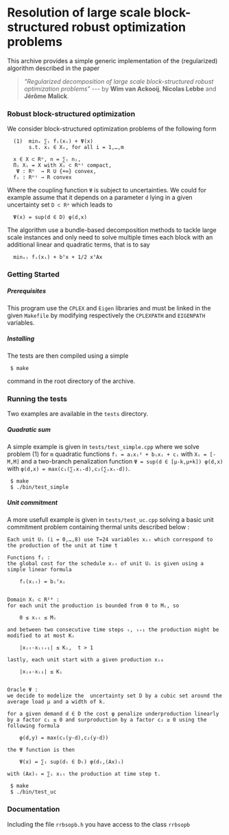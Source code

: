 # Resolution of large scale block-structured robust optimization problems

 This archive provides a simple generic implementation of the (regularized) algorithm described in the paper 

> *"Regularized decomposition of large scale block-structured robust optimization problems"*
> --- by **Wim van Ackooij**, **Nicolas Lebbe** and **Jérôme Malick**.


### Robust block-structured optimization


We consider block-structured optimization problems of the following form

```
  (1)  minₓ ∑ᵢ fᵢ(xᵢ) + Ψ(x)
       s.t. xᵢ ∈ Xᵢ, for all i = 1,…,m
       
  x ∈ X ⊂ Rⁿ, n = ∑ᵢ nᵢ,
  Πᵢ Xᵢ = X with Xᵢ ⊂ Rⁿⁱ compact,
   Ψ : Rⁿ  → R U {+∞} convex,
  fᵢ : Rⁿⁱ → R convex
```

Where the coupling function `Ψ` is subject to uncertainties.  We could for example assume that it depends on a parameter `d` lying in a given uncertainty set `D ⊂ Rᵖ` which leads to

```
  Ψ(x) = sup(d ∈ D) φ(d,x)
```
The algorithm use a bundle-based decomposition methods to tackle large scale instances and only need to solve multiple times each block with an additional linear and quadratic terms, that is to say
```
  minₓᵢ fᵢ(xᵢ) + bᵀx + 1/2 xᵀAx
```

### Getting Started

##### Prerequisites

 This program use the `CPLEX` and `Eigen` libraries and must be linked in the given `Makefile` by modifying respectively the `CPLEXPATH` and `EIGENPATH` variables.
 
##### Installing

The tests are then compiled using a simple
```Shell
 $ make
```
 command in the root directory of the archive.

### Running the tests


Two examples are available in the `tests` directory.

##### Quadratic sum

A simple example is given in `tests/test_simple.cpp` where we solve problem (1) for `m` quadratic functions `fᵢ = aᵢxᵢ² + bᵢxᵢ + cᵢ` with `Xᵢ = [-M,M]` and a two-branch penalization function `Ψ = sup(d ∈ [μ-k,μ+k]) φ(d,x)` with `φ(d,x) = max(c₁(∑ᵢxᵢ-d),c₂(∑ᵢxᵢ-d))`.

```Shell
 $ make
 $ ./bin/test_simple
```

##### Unit commitment

A more usefull example is given in `tests/test_uc.cpp` solving a basic unit commitment problem containing thermal units described below :
 
```
Each unit Uᵢ (i = 0,…,8) use T=24 variables xᵢₜ which correspond to the production of the unit at time t

Functions fᵢ :
the global cost for the schedule xᵢₜ of unit Uᵢ is given using a simple linear formula 

    fᵢ(xᵢₜ) = bᵢᵀxᵢ


Domain Xᵢ ⊂ R²⁴ :
for each unit the production is bounded from 0 to Mᵢ, so

    0 ≤ xᵢₜ ≤ Mᵢ

and between two consecutive time steps ₜ, ₜ₊₁ the production might be modified to at most Kᵢ

    |xᵢₜ-xᵢₜ₊₁| ≤ Kᵢ,  t > 1
    
lastly, each unit start with a given production xᵢ₀

    |xᵢ₀-xᵢ₁| ≤ Kᵢ


Oracle Ψ :
we decide to modelize the  uncertainty set D by a cubic set around the average load μ and a width of k.

for a given demand d ∈ D the cost φ penalize underproduction linearly by a factor c₁ ≤ 0 and surproduction by a factor c₂ ≥ 0 using the following formula

    φ(d,y) = max(c₁(y-d),c₂(y-d))

the Ψ function is then

    Ψ(x) = ∑ₜ sup(dₜ ∈ Dₜ) φ(dₜ,(Ax)ₜ)

with (Ax)ₜ = ∑ᵢ xᵢₜ the production at time step t.
```

```Shell
 $ make
 $ ./bin/test_uc
```

### Documentation

Including the file `rrbsopb.h` you have access to the class `rrbsopb`